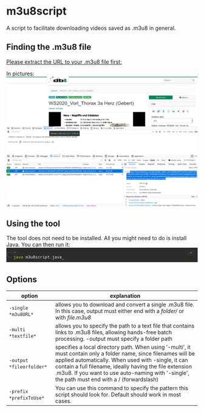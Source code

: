 # m3u8script
A script to facilitate downloading videos saved as .m3u8 in general.

## Finding the .m3u8 file
[Please extract the URL to your .m3u8 file first:](findm3u8.mp4)

In pictures:
![](find1.png)
![](find2.png)

## Using the tool
The tool does not need to be installed. All you might need to do is install Java.
You can then run it:
![java m3u8script.java](cli.jpg)

## Options
|option|explanation|
|----|----|
|`-single *m3u8URL*`| allows you to download and convert a single .m3u8 file. In this case, output must either end with a *folder/* or with *file.m3u8*|
|`-multi *textfile*`| allows you to specify the path to a text file that contains links to .m3u8 files, allowing hands-free batch processing. -output must specify a folder path|
|`-output *fileorfolder*`| specifies a local directory path. When using ’-multi’, it must contain only a folder name, since filenames will be applied automatically. When used with -single, it can contain a full filename, ideally having the file extension .m3u8. If you want to use auto-naming with '-single', the path must end with a / (forwardslash)|
|`-prefix *prefixToUse*`| You can use this command to specify the pattern this script should look for. Default should work in most cases. |

